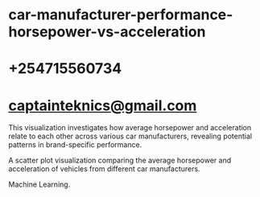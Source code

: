 # car-manufacturer-performance-horsepower-vs-acceleration
# +254715560734
# captainteknics@gmail.com
This visualization investigates how average horsepower and acceleration relate to each other across various car manufacturers, revealing potential patterns in brand-specific performance.

A scatter plot visualization comparing the average horsepower and acceleration of vehicles from different car manufacturers.

Machine Learning.
